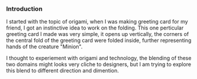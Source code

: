 ### Introduction

I started with the topic of origami, when I was making greeting card for my friend, I got an instinctive idea to work on the folding. This one perticular greeting card I made was very simple, it opens up vertically, the corners of the central fold of the greeting card were folded inside, further representing hands of the creature "Minion".

I thought to experiement with origami and technology, the blending of these two domains might looks very cliche to designers, but I am trying to explore this blend to different direction and dimention.





